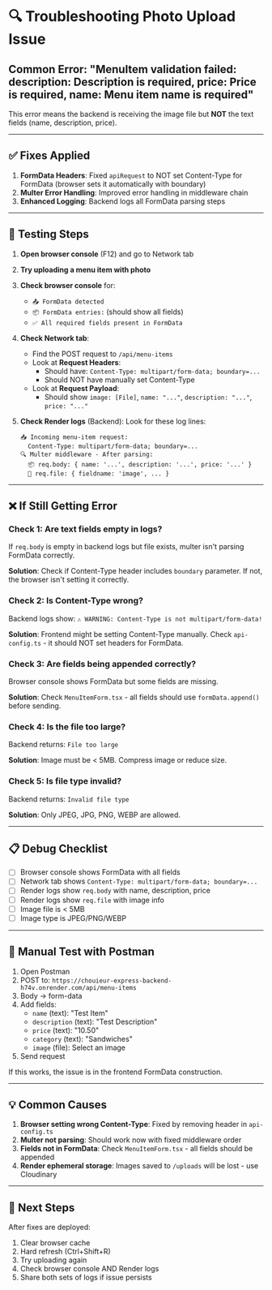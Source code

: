 # 🔍 Troubleshooting Photo Upload Issue

## Common Error: "MenuItem validation failed: description: Description is required, price: Price is required, name: Menu item name is required"

This error means the backend is receiving the image file but **NOT** the text fields (name, description, price).

---

## ✅ Fixes Applied

1. **FormData Headers**: Fixed `apiRequest` to NOT set Content-Type for FormData (browser sets it automatically with boundary)
2. **Multer Error Handling**: Improved error handling in middleware chain
3. **Enhanced Logging**: Backend logs all FormData parsing steps

---

## 🧪 Testing Steps

1. **Open browser console** (F12) and go to Network tab
2. **Try uploading a menu item with photo**
3. **Check browser console** for:
   - `📤 FormData detected`
   - `📦 FormData entries:` (should show all fields)
   - `✅ All required fields present in FormData`

4. **Check Network tab**:
   - Find the POST request to `/api/menu-items`
   - Look at **Request Headers**:
     - Should have: `Content-Type: multipart/form-data; boundary=...`
     - Should NOT have manually set Content-Type
   - Look at **Request Payload**:
     - Should show `image: [File]`, `name: "..."`, `description: "..."`, `price: "..."`

5. **Check Render logs** (Backend):
   Look for these log lines:
   ```
   📥 Incoming menu-item request:
     Content-Type: multipart/form-data; boundary=...
   🔍 Multer middleware - After parsing:
     📦 req.body: { name: '...', description: '...', price: '...' }
     📁 req.file: { fieldname: 'image', ... }
   ```

---

## ❌ If Still Getting Error

### Check 1: Are text fields empty in logs?
If `req.body` is empty in backend logs but file exists, multer isn't parsing FormData correctly.

**Solution**: Check if Content-Type header includes `boundary` parameter. If not, the browser isn't setting it correctly.

### Check 2: Is Content-Type wrong?
Backend logs show: `⚠️ WARNING: Content-Type is not multipart/form-data!`

**Solution**: Frontend might be setting Content-Type manually. Check `api-config.ts` - it should NOT set headers for FormData.

### Check 3: Are fields being appended correctly?
Browser console shows FormData but some fields are missing.

**Solution**: Check `MenuItemForm.tsx` - all fields should use `formData.append()` before sending.

### Check 4: Is the file too large?
Backend returns: `File too large`

**Solution**: Image must be < 5MB. Compress image or reduce size.

### Check 5: Is file type invalid?
Backend returns: `Invalid file type`

**Solution**: Only JPEG, JPG, PNG, WEBP are allowed.

---

## 📋 Debug Checklist

- [ ] Browser console shows FormData with all fields
- [ ] Network tab shows `Content-Type: multipart/form-data; boundary=...`
- [ ] Render logs show `req.body` with name, description, price
- [ ] Render logs show `req.file` with image info
- [ ] Image file is < 5MB
- [ ] Image type is JPEG/PNG/WEBP

---

## 🔧 Manual Test with Postman

1. Open Postman
2. POST to: `https://chouieur-express-backend-h74v.onrender.com/api/menu-items`
3. Body → form-data
4. Add fields:
   - `name` (text): "Test Item"
   - `description` (text): "Test Description"
   - `price` (text): "10.50"
   - `category` (text): "Sandwiches"
   - `image` (file): Select an image
5. Send request

If this works, the issue is in the frontend FormData construction.

---

## 💡 Common Causes

1. **Browser setting wrong Content-Type**: Fixed by removing header in `api-config.ts`
2. **Multer not parsing**: Should work now with fixed middleware order
3. **Fields not in FormData**: Check `MenuItemForm.tsx` - all fields should be appended
4. **Render ephemeral storage**: Images saved to `/uploads` will be lost - use Cloudinary

---

## 🚀 Next Steps

After fixes are deployed:
1. Clear browser cache
2. Hard refresh (Ctrl+Shift+R)
3. Try uploading again
4. Check browser console AND Render logs
5. Share both sets of logs if issue persists

